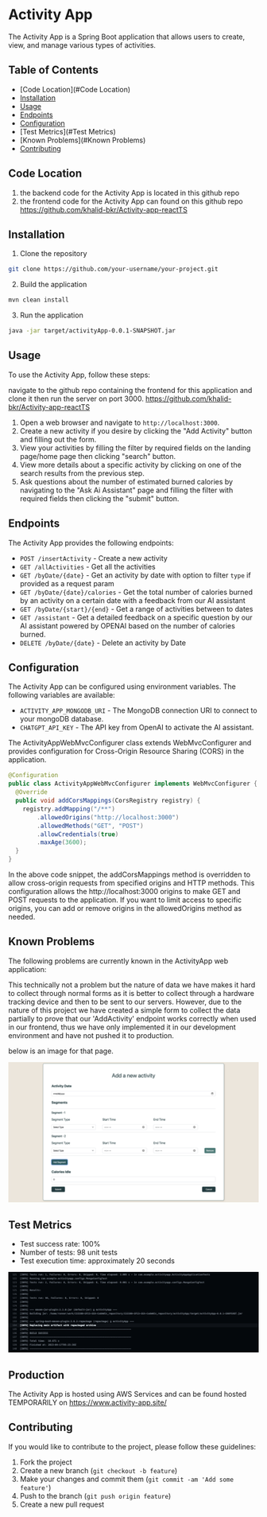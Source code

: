 # Activity App

The Activity App is a Spring Boot application that allows users to create, view, and manage various types of activities.

## Table of Contents

- [Code Location](#Code Location)
- [Installation](#installation)
- [Usage](#usage)
- [Endpoints](#Endpoints)
- [Configuration](#configuration)
- [Test Metrics](#Test Metrics)
- [Known Problems](#Known Problems)
- [Contributing](#contributing)

## Code Location

1. the backend code for the Activity App is located in this github repo
2. the frontend code for the Activity App can found on this github repo https://github.com/khalid-bkr/Activity-app-reactTS



## Installation

1. Clone the repository
```bash
git clone https://github.com/your-username/your-project.git
```
2. Build the application
```bash
mvn clean install
```
3. Run the application
```bash
java -jar target/activityApp-0.0.1-SNAPSHOT.jar
```


## Usage


To use the Activity App, follow these steps:

navigate to the github repo containing the frontend for this application and clone it then run the server on port 3000.
https://github.com/khalid-bkr/Activity-app-reactTS


1. Open a web browser and navigate to `http://localhost:3000`.
2. Create a new activity if you desire by clicking the "Add Activity" button and filling out the form.
3. View your activities by filling the filter by required fields on the landing page/home page then clicking "search" button.
4. View more details about a specific activity by clicking on one of the search results from the previous step.
5. Ask questions about the number of estimated burned calories by navigating to the "Ask Ai Assistant" page and filling the filter with required fields then clicking the "submit" button.

## Endpoints

The Activity App provides the following endpoints:

- `POST /insertActivity` - Create a new activity
- `GET /allActivities` - Get all the activities
- `GET /byDate/{date}` - Get an activity by date with option to filter `type` if provided as a request param
- `GET /byDate/{date}/calories` - Get the total number of calories burned by an activity on a certain date with a feedback from our AI assistant  
- `GET /byDate/{start}/{end}` - Get a range of activities between to dates
- `GET /assistant` - Get a detailed feedback on a specific question by our AI assistant powered by OPENAI based on the number of calories burned.
- `DELETE /byDate/{date}` - Delete an activity by Date

## Configuration

The Activity App can be configured using environment variables. The following variables are available:

- `ACTIVITY_APP_MONGODB_URI` - The MongoDB connection URI to connect to your mongoDB database.
- `CHATGPT_API_KEY` - The API key from OpenAI to activate the AI assistant.

The ActivityAppWebMvcConfigurer class extends WebMvcConfigurer and provides configuration for Cross-Origin Resource Sharing (CORS) in the application.

```java
@Configuration
public class ActivityAppWebMvcConfigurer implements WebMvcConfigurer {
  @Override
  public void addCorsMappings(CorsRegistry registry) {
    registry.addMapping("/**")
        .allowedOrigins("http://localhost:3000")
        .allowedMethods("GET", "POST")
        .allowCredentials(true)
        .maxAge(3600);
  }
}
```
In the above code snippet, the addCorsMappings method is overridden to allow cross-origin requests from specified origins and HTTP methods. This configuration allows the http://localhost:3000 origins to make GET and POST requests to the application. If you want to limit access to specific origins, you can add or remove origins in the allowedOrigins method as needed. 

## Known Problems
The following problems are currently known in the ActivityApp web application:

This technically not a problem but the nature of data we have makes it hard to collect through normal forms as it is better to collect through a hardware tracking device and then to be sent to our servers.
However, due to the nature of this project we have created a simple form to collect the data partially to prove that our 'AddActivity' endpoint works correctly when used in our frontend, thus we have only implemented it in our development environment and have not pushed it to production.

below is an image for that page.

![Add Activity Page](images/addNewActivityPage.png)

## Test Metrics
- Test success rate: 100%
- Number of tests: 98 unit tests
- Test execution time: approximately 20 seconds

![Test Metrics](images/testMetrics.png)



## Production

The Activity App is hosted using AWS Services and can be found hosted TEMPORARILY on https://www.activity-app.site/



## Contributing

If you would like to contribute to the project, please follow these guidelines:

1. Fork the project
2. Create a new branch (`git checkout -b feature`)
3. Make your changes and commit them (`git commit -am 'Add some feature'`)
4. Push to the branch (`git push origin feature`)
5. Create a new pull request
